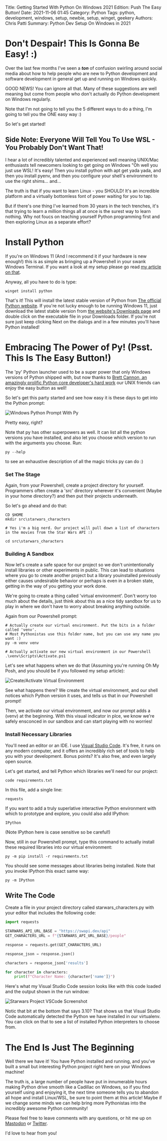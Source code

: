 Title: Getting Started With Python On Windows 2021 Edition: Push The Easy Button!
Date: 2021-11-06 01:45
Category: Python
Tags: python, development, windows, setup, newbie, setup, winget, geekery
Authors: Chris Patti
Summary: Python Dev Setup On Windows in 2021

# Don't Despair! This Is Gonna Be Easy! :)

Over the last few months I've seen a ***ton*** of confusion swirling around social media about how to help people who are new to Python development and software development in general get up and running on Windows quickly.

GOOD NEWS! You can ignore all that. Many of these suggestions are well meaning but come from people who don't actually do Python development on Windows regularly.

Note that I'm not going to tell you the 5 different ways to do a thing, I'm going to tell you the ONE easy way :)

So let's get started!

## Side Note: Everyone Will Tell You To Use WSL - You Probably Don't Want That!

I hear a lot of incredibly talented and experienced well meaning UNIX/Mac enthusiasts tell newcomers looking to get going on Windows "Oh well you just use WSL! It's easy! Then you install python with apt get yada yada, and then you install pyenv, and then you configure your shell's environment to use the right shims... and...

The truth is that if you want to learn Linux - you SHOULD! It's an incredible platform and a virtually bottomless font of power waiting for you to tap.

But if there's one thing I've learned from 30 years in the tech trenches, it's that trying to learn a million things all at once is the surest way to learn nothing. Why not foucs on teaching yourself Python programming first and then exploring Linux as a separate effort?

# Install Python

If you're on Windows 11 (And I recommend it if your hardware is new enough!) this is as simple as bringing up a Powershell in your swank Windows Terminal. If you want a look at my setup please go read [my article on that](https://www.feoh.org/2021-the-year-windows-became-a-first-class-python-development-environment.html).

Anyway, all you have to do is type:

```
winget install python
```

That's it! This will install the latest stable version of Python from [The official Python website](https://www.python.org). If you're not lucky enough to be running Windows 11, just download the latest stable version from [the website's Downloads page](https://www.python.org/downloads/) and double click on the executable file in your Downloads folder. If you're not sure just keep clicking Next on the dialogs and in a few minutes you'll have Python installed!

# Embracing The Power of Py! (Psst. This Is The Easy Button!)

The 'py' Python launcher used to be a super power that only Windows versions of Python shipped with, but now thanks to [Brett Cannon, an amazingly prolific Python core developer's hard work](https://github.com/brettcannon/python-launcher) our UNIX friends can enjoy the easy button as well!

So let's get this party started and see how easy it is these days to get into the Python prompt:

![Windows Python Prompt With Py]({static}images/WindowsPyPrompt.png)

Pretty easy, right?

Note that py has other superpowers as well. It can list all the python versions you have installed, and also let you choose which version to run with the arguments you choose. Run:

```
py --help
```

to see an exhaustive description of all the magic tricks py can do :)

### Set The Stage

Again, from your Powershell, create a project directory for yourself. Programmers often create a 'src' directory wherever it's convenient (Maybe in your home directory?) and then put their projects underneath.

So let's go ahead and do that:

```
CD $HOME
mkdir src\starwars_characters

# Yes i'm a big nerd. Our project will pull down a list of characters in the movies from the Star Wars API :)

cd src\starwars_characters
```

### Building A Sandbox

Now let's create a safe space for our project so we don't unintentionally install libraries or other experiments in public. This can lead to situations where you go to create another project but a library youinstalled previously either causes undesirable behavior or perhaps is even in a broken state, getting in the way of you getting your work done.

We're going to create a thing called 'virtual environment'. Don't worry too much about the details, just think about this as a nice tidy sandbox for us to play in where we don't have to worry about breaking anything outside.

Again from our Powershell prompt:

```
# Actually create our virtual environment. Put the bits in a folder called 'venv'.
# Most Pythonistas use this folder name, but you can use any name you want :)
py -m venv venv

# Actually activate our new virtual environment in our Powershell
.\venv\Scripts\Activate.ps1
```

Let's see what happens when we do that (Assuming you're running Oh My Posh, and you should be if you followed my setup article):

![Create/Activate Virtual Environment]({static}images/virtualenvps.png)

See what happens there? We create the virtual environment, and our shell notices which Python version it uses, and tells us that in our Powershell prompt!

Then, we activate our virtual environment, and now our prompt adds a (venv) at the beginning. With this visual indicator in plce, we know we're safely ensconced in our sandbox and can start playing with no worries!

### Install Necessary Libraries

You'll need an editor or an IDE. I use [Visual Studio Code](https://code.visualstudio.com/). It's free, it runs on any modern computer, and it offers an incredibly rich set of tools to help you with your development. Bonus points? It's also free, and even largely open source.

Let's get started, and tell Python which libraries we'll need for our project:

```
code requirements.txt
```

In this file, add a single line:

```
requests
```

If you want to add a truly superlative interactive Python environment with which to prototype and 
explore, you could also add IPython:

```
IPython
```

(Note IPython here is case sensitive so be careful!)

Now, still in our Powershell prompt, type this command to actually install these required libraries into our virtual environment:

```
py -m pip install -r requirements.txt
```

You should see some messages about libraries being installed. Note that you invoke IPython this exact same way:

```
py -m IPython
```

## Write The Code

Create a file in your project directory called starwars_characters.py with your editor that includes the following code:

```python
import requests

STARWARS_API_URL_BASE = "https://swapi.dev/api"
GET_CHARACTERS_URL = f"{STARWARS_API_URL_BASE}/people"

response = requests.get(GET_CHARACTERS_URL)

response_json = response.json()

characters = response_json['results']

for character in characters:
    print(f"Character Name: {character['name']}")
```

Here's what my Visual Studio Code session looks like with this code loaded and the output shown in the run window:

![Starwars Project VSCode Screenshot]({static}images/vscode.png)

Notic that bit at the bottom that says 3.10? That shows us that Visual Studio Code automatically detected the Python we have installed in our virtualenv. You can click on that to see a list of installed Python interpreters to choose from.

# The End Is Just The Beginning

Well there we have it! You have Python installed and running, and you've built a small but interesting Python project right here on your Windows machine!

The truth is, a large number of people have put in innumerable hours making Python drive smooth like a Cadillac on Windows, so if you find yourself using and enjoying it, the next time someone tells you to abandon all hope and install Linux/WSL, be sure to point them at this article! Maybe if we change some minds we can help bring more Pythonistas into the incredibly awesome Python community!

Please feel free to leave comments with any questions, or hit me up on 
[Mastodon](https://cybre.space/@feoh) or [Twitter](https://twitter.com/feoh).

I'd love to hear from you!
